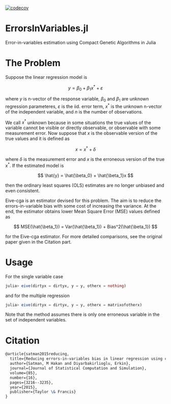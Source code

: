 [![codecov](https://codecov.io/gh/jbytecode/eive.jl/branch/main/graph/badge.svg?token=KMF7H1DS01)](https://codecov.io/gh/jbytecode/eive.jl)

# ErrorsInVariables.jl
Error-in-variables estimation using Compact Genetic Algorithms in Julia

# The Problem 

Suppose the linear regression model is 

$$
y = \beta_0 + \beta_1 x^* + \varepsilon
$$

where $y$ is n-vector of the response variable, $\beta_0$ and $\beta_1$ are unknown regression parameteres, $\varepsilon$ is the iid. error term, $x^*$ is the unknown n-vector of the independent variable, and $n$ is the number of observations.

We call $x^*$ unknown because in some situations the true values of the variable cannot be visible or directly observable, or observable with some measurement error. Now suppose that $x$ is the observable version of the true values and it is defined as 

$$
x = x^* + \delta
$$

where $\delta$ is the measurement error and $x$ is the erroneous version of the true $x^*$. If the estimated model is 

$$
\hat{y} = \hat{\beta_0} + \hat{\beta_1}x 
$$

then the ordinary least squares (OLS) estimates are no longer unbiased and even consistent. 

Eive-cga is an estimator devised for this problem. The aim is to reduce the errors-in-variable bias with some cost of increasing the variance. At the end, the estimator obtains lower Mean Square Error (MSE) values defined as

$$
MSE(\hat{\beta_1}) = Var(\hat{\beta_1}) + Bias^2(\hat{\beta_1})
$$

for the Eive-cga estimator. For more detailed comparisons, see the original paper given in the Citation part. 

# Usage 

For the single variable case 

```Julia 
julia> eive(dirtyx = dirtyx, y = y, otherx = nothing) 
```

and for the multiple regression 

```Julia 
julia> eive(dirtyx = dirtyx, y = y, otherx = matrixofotherx) 
```

Note that the method assumes there is only one erroneous variable in the set of independent variables.

# Citation

```latex
@article{satman2015reducing,
  title={Reducing errors-in-variables bias in linear regression using compact genetic algorithms},
  author={Satman, M Hakan and Diyarbakirlioglu, Erkin},
  journal={Journal of Statistical Computation and Simulation},
  volume={85},
  number={16},
  pages={3216--3235},
  year={2015},
  publisher={Taylor \& Francis}
}
```